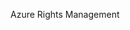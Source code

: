 <Token xmlns:xlink="http://www.w3.org/1999/xlink">Azure Rights Management</Token>

<!--HONumber=Jan17_HO1-->


